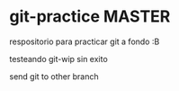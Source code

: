 # git-practice MASTER

respositorio para practicar git a fondo :B

testeando git-wip
sin exito

send git to other branch
